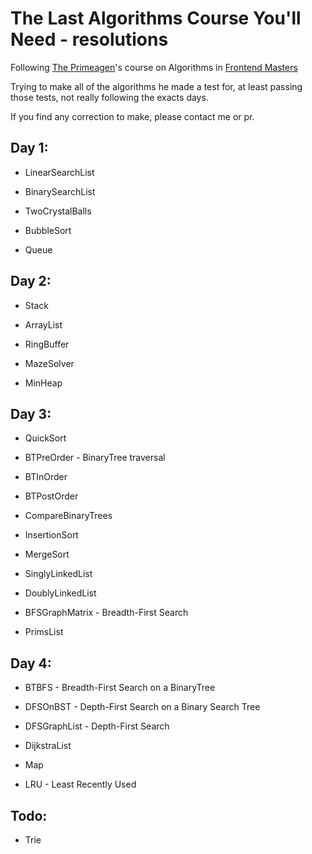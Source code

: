 # The Last Algorithms Course You'll Need - resolutions

Following [The Primeagen](https://twitch.tv/ThePrimeagen)'s course on Algorithms in [Frontend Masters](https://frontendmasters.com/courses/algorithms/big-o-time-complexity/)

Trying to make all of the algorithms he made a test for, at least passing those tests, not really following the exacts days.

If you find any correction to make, please contact me or pr.

## Day 1:
* LinearSearchList

* BinarySearchList
* TwoCrystalBalls
* BubbleSort
* Queue

## Day 2:
* Stack

* ArrayList
* RingBuffer
* MazeSolver
* MinHeap

## Day 3:
* QuickSort

* BTPreOrder - BinaryTree traversal
* BTInOrder
* BTPostOrder
* CompareBinaryTrees
* InsertionSort
* MergeSort
* SinglyLinkedList
* DoublyLinkedList
* BFSGraphMatrix - Breadth-First Search
* PrimsList

## Day 4:
* BTBFS - Breadth-First Search on a BinaryTree

* DFSOnBST - Depth-First Search on a Binary Search Tree
* DFSGraphList - Depth-First Search
* DijkstraList
* Map
* LRU - Least Recently Used

## Todo:
* Trie
